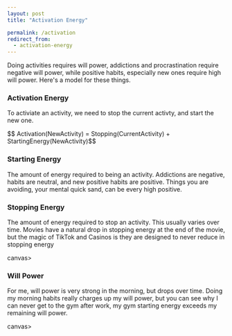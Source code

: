 ```yaml
---
layout: post
title: "Activation Energy"

permalink: /activation
redirect_from:
  - activation-energy
---
```


Doing activities requires will power, addictions and procrastination require negative will power, while positive habits, especially new ones require high will power. Here's a model for these things.

<script src="https://cdnjs.cloudflare.com/ajax/libs/Chart.js/3.6.2/chart.min.js" integrity="sha512-tMabqarPtykgDtdtSqCL3uLVM0gS1ZkUAVhRFu1vSEFgvB73niFQWJuvviDyBGBH22Lcau4rHB5p2K2T0Xvr6Q==" crossorigin="anonymous" referrerpolicy="no-referrer"></script>
<script src="https://cdnjs.cloudflare.com/ajax/libs/chartjs-plugin-annotation/1.2.1/chartjs-plugin-annotation.min.js" integrity="sha512-ooJBPaW5ClG2gzDFT6KIKVeA8Pcie6InrV/gFP+RH6P2hrCJNVjaggZrxT/CeBakKwOlSUwHEwMCa5iny0uJtw==" crossorigin="anonymous" referrerpolicy="no-referrer"></script>

### Activation Energy

To activiate an activity, we need to stop the current activty, and start the new one.

<p>
$$ Activation(NewActivity) = Stopping(CurrentActivity) + StartingEnergy(NewActivity)$$
</p>

### Starting Energy

The amount of energy required to being an activity. Addictions are negative, habits are neutral, and new positive habits are positive. Things you are avoiding, your mental quick sand, can be every high positive.

<p>
<canvas id="chart-starting-energy"></canvas>
</p>
<script>
defer (()=>  {
const ctx = "chart-starting-energy"
const myChart = new Chart(ctx, {
    type: 'bar',
    data: {
        labels: ['TikTok','Going to Work' ,  'Existing Habit', 'Meditating',  'Thing being avoided', ],
        datasets: [{
            label:"",
            data: [-50, -10, 5, 20, 80 ],
            backgroundColor: [
                'rgba(255, 99, 132, 0.2)',
                'rgba(54, 162, 235, 0.2)',
                'rgba(255, 206, 86, 0.2)',
            ],
        }]
    },
    options: {
        plugins: {
            autocolors:true,
            legend: {
                display: false
            },
            title: {
                display: true,
                text: 'Starting Energy By Activity'
       }
        },

        scales: {
                y: {
                    beginAtZero: true
                }
            }
    }

});
console.log(ctx,myChart)
})
</script>

### Stopping Energy

The amount of energy required to stop an activity. This usually varies over time. Movies have a natural drop in stopping energy at the end of the movie, but the magic of TikTok and Casinos is they are designed to never reduce in stopping energy

<canvas id="chart-stopping-over-time">canvas>

</p>
<script>
defer(() => {
  const ctx = "chart-stopping-over-time";
  annotations = {
    /*
        line1:{
            // Indicates the type of annotation
            type: 'line',
            ymin: 80,
            ymax: 80,
            borderColor: 'rgb(255, 99, 132)',
            borderWidth: 2,
        }
*/
    "l1": {
      // Indicates the type of annotation
      "type": "label",
      "xValue": 2.5,
      "yValue": 30,
      "content": ["Why I never go to the", " gym after work"]
    },
    "l2": {
      // Indicates the type of annotation
      "type": "point",
      "xValue": 2,
      "yValue": 20,
      "backgroundColor": "rgb(0, 128, 0)",
      "label": {
        "enabled": true,
        "content": "I wish I was here"
      }
    },
    "vline": {
      "type": "line",
        borderDash: [6, 6],
      "value": 40,
      scaleID:"y",
      "label": {
        "enabled": true,
        "content": "Gym Starting Energy"
      }
    }
  };
  annotations={}

const myChart = new Chart(ctx, {
"type": "line",
"data": {
"labels": ["00h30", "01h00", "01h30", "02h00", "02h30"],
"datasets": [
{
"label": "Movie",
"data": [70, 80, 80, 80, 10],
"borderColor": "rgba(0, 155, 132, 0.2)"
},
{
"label": "TikTok",
"data": [80, 90, 90, 80, 80],
"borderColor": "rgba(255, 99, 132, 0.2)"
}
]
},
"options": {
"plugins": {
"title": {
"display": true,
"text": "Stopping Energy over time in hours"
},
"annotation": {
"annotations": annotations
}
},

      "scales": {
        "y": {
          "beginAtZero": true
        }
      },
      "elements": {
        "point": {
          "radius": 0
        }
      }
    }

});
console.log(ctx, myChart);
})
</script>

### Will Power

For me, will power is very strong in the morning, but drops over time. Doing my morning habits really charges up my will power, but you can see why I can never get to the gym after work, my gym starting energy exceeds my remaining will power.

<canvas id="chart-willpower-over-time">canvas>

</p>
<script>
defer(() => {
  const ctx = "chart-willpower-over-time";
  annotations = {
    /*
        line1:{
            // Indicates the type of annotation
            type: 'line',
            ymin: 80,
            ymax: 80,
            borderColor: 'rgb(255, 99, 132)',
            borderWidth: 2,
        }
*/
    "l1": {
      // Indicates the type of annotation
      "type": "label",
      "xValue": 2.5,
      "yValue": 30,
      "content": ["Why I never go to the", " gym after work"]
    },
    "l2": {
      // Indicates the type of annotation
      "type": "point",
      "xValue": 2,
      "yValue": 20,
      "backgroundColor": "rgb(0, 128, 0)",
      "label": {
        "enabled": true,
        "content": "I wish I was here"
      }
    },
    "vline": {
      "type": "line",
        borderDash: [6, 6],
      "value": 40,
      scaleID:"y",
      "label": {
        "enabled": true,
        "content": "Gym Starting Energy"
      }
    }
  };

const myChart = new Chart(ctx, {
"type": "line",
"data": {
"labels": ["5:00", "8:00", "15:00", "20:00"],
"datasets": [
{
"label": "Default",
"data": [80, 70, 20, 10],
"borderColor": "rgba(0, 155, 132, 0.2)"
},
{
"label": "With Morning Habits",
"data": [80, 90, 30, 15],
"borderColor": "rgba(255, 99, 132, 0.2)"
}
]
},
"options": {
"plugins": {
"title": {
"display": true,
"text": "Will Power over Time"
},
"annotation": {
"annotations": annotations
}
},

      "scales": {
        "y": {
          "beginAtZero": true
        }
      },
      "elements": {
        "point": {
          "radius": 0
        }
      }
    }

});
console.log(ctx, myChart);
})
</script>
